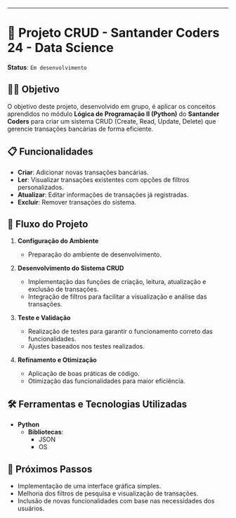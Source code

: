---
# 🏦 Projeto CRUD - Santander Coders 24 - Data Science

**Status**: `Em desenvolvimento`

## 🧑‍💻 Objetivo
O objetivo deste projeto, desenvolvido em grupo, é aplicar os conceitos aprendidos no módulo **Lógica de Programação II (Python)** do **Santander Coders** para criar um sistema CRUD (Create, Read, Update, Delete) que gerencie transações bancárias de forma eficiente.

## 📋 Funcionalidades
- **Criar**: Adicionar novas transações bancárias.
- **Ler**: Visualizar transações existentes com opções de filtros personalizados.
- **Atualizar**: Editar informações de transações já registradas.
- **Excluir**: Remover transações do sistema.

## 🔄 Fluxo do Projeto
1. **Configuração do Ambiente**
   - Preparação do ambiente de desenvolvimento.
  
2. **Desenvolvimento do Sistema CRUD**
   - Implementação das funções de criação, leitura, atualização e exclusão de transações.
   - Integração de filtros para facilitar a visualização e análise das transações.

3. **Teste e Validação**
   - Realização de testes para garantir o funcionamento correto das funcionalidades.
   - Ajustes baseados nos testes realizados.

4. **Refinamento e Otimização**
   - Aplicação de boas práticas de código.
   - Otimização das funcionalidades para maior eficiência.

## 🛠️ Ferramentas e Tecnologias Utilizadas
- **Python**
  - **Bibliotecas**:
    - JSON
    - OS

## 🚀 Próximos Passos
- Implementação de uma interface gráfica simples.
- Melhoria dos filtros de pesquisa e visualização de transações.
- Inclusão de novas funcionalidades com base nas necessidades dos usuários.

